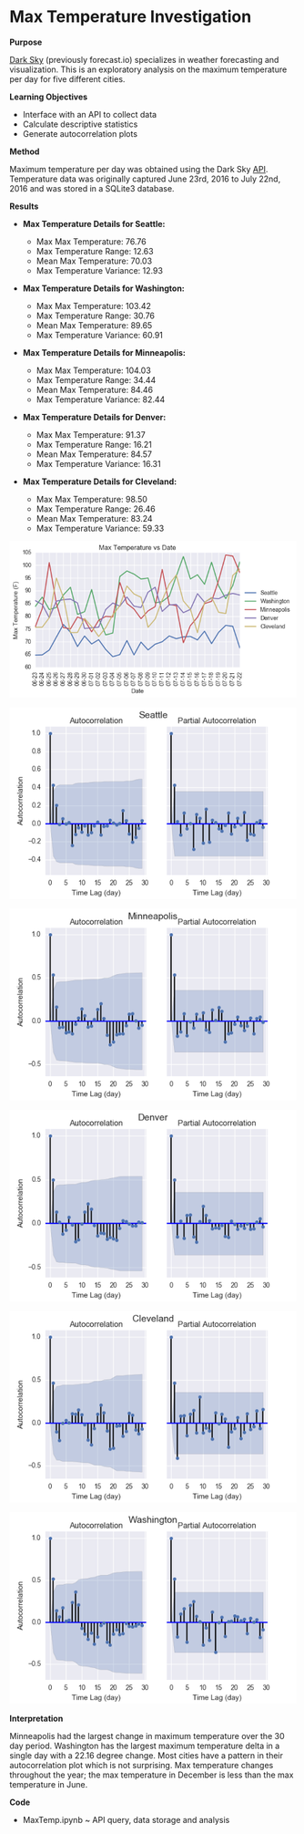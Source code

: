 # Max Temperature Investigation

**Purpose**

[Dark Sky](https://darksky.net/) (previously forecast.io) specializes in weather forecasting and visualization.  This is an exploratory analysis on the maximum temperature per day for five different cities.

**Learning Objectives**

* Interface with an API to collect data
* Calculate descriptive statistics
* Generate autocorrelation plots

**Method**

Maximum temperature per day was obtained using the Dark Sky [API](https://api.darksky.net/).  Temperature data was originally captured June 23rd, 2016 to July 22nd, 2016 and was stored in a SQLite3 database.

**Results**

* **Max Temperature Details for Seattle:**
  * Max Max Temperature: 76.76
  * Max Temperature Range: 12.63
  * Mean Max Temperature: 70.03
  * Max Temperature Variance: 12.93

* **Max Temperature Details for Washington:**
  * Max Max Temperature: 103.42
  * Max Temperature Range: 30.76
  * Mean Max Temperature: 89.65
  * Max Temperature Variance: 60.91

* **Max Temperature Details for Minneapolis:**
  * Max Max Temperature: 104.03
  * Max Temperature Range: 34.44
  * Mean Max Temperature: 84.46
  * Max Temperature Variance: 82.44

* **Max Temperature Details for Denver:**
  * Max Max Temperature: 91.37
  * Max Temperature Range: 16.21
  * Mean Max Temperature: 84.57
  * Max Temperature Variance: 16.31

* **Max Temperature Details for Cleveland:**
  * Max Max Temperature: 98.50
  * Max Temperature Range: 26.46
  * Mean Max Temperature: 83.24
  * Max Temperature Variance: 59.33

![alt text](https://raw.githubusercontent.com/silkaitis/MaxTemp/master/Max%20Temperature%20vs%20Day.png)

![alt text](https://raw.githubusercontent.com/silkaitis/MaxTemp/master/Autocorrelation%20-%20Seattle.png)

![alt text](https://raw.githubusercontent.com/silkaitis/MaxTemp/master/Autocorrelation%20-%20Minneapolis.png)

![alt text](https://raw.githubusercontent.com/silkaitis/MaxTemp/master/Autocorrelation%20-%20Denver.png)

![alt text](https://raw.githubusercontent.com/silkaitis/MaxTemp/master/Autocorrelation%20-%20Cleveland.png)

![alt text](https://raw.githubusercontent.com/silkaitis/MaxTemp/master/Autocorrelation%20-%20Washington.png)

**Interpretation**

Minneapolis had the largest change in maximum temperature over the 30 day period.  Washington has the largest maximum temperature delta in a single day with a 22.16 degree change.  Most cities have a pattern in their autocorrelation plot which is not surprising.  Max temperature changes throughout the year; the max temperature in December is less than the max temperature in June.

**Code**

* MaxTemp.ipynb ~ API query, data storage and analysis
